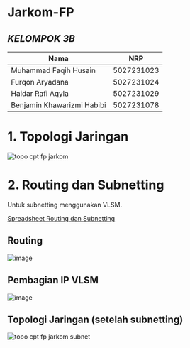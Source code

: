 # Jarkom-FP

## ***KELOMPOK 3B***
| Nama      | NRP         |
|-----------|-------------|
| Muhammad Faqih Husain | 5027231023 |  
| Furqon Aryadana | 5027231024 |
| Haidar Rafi Aqyla | 5027231029 |
| Benjamin Khawarizmi Habibi | 5027231078 |

# 1. Topologi Jaringan
![topo cpt fp jarkom](https://github.com/user-attachments/assets/86efd2c0-c450-4341-a9df-1fe193f3eeca)

# 2. Routing dan Subnetting
Untuk subnetting menggunakan VLSM.

[Spreadsheet Routing dan Subnetting](https://docs.google.com/spreadsheets/d/13Pj18YQFvxAKhhVn5XzF5B-OAwWyuGGdb9itGGfaz1o/edit?gid=1522356619#gid=1522356619)

## Routing
![image](https://github.com/user-attachments/assets/d03a916c-3e89-4927-b9ed-ed0da8d6791c)

## Pembagian IP VLSM
![image](https://github.com/user-attachments/assets/3fc1d6c9-4afb-4eb0-85f8-813356d7628c)

## Topologi Jaringan (setelah subnetting)
![topo cpt fp jarkom subnet](https://github.com/user-attachments/assets/0e2c240d-6788-4c0d-99c0-ea6aa9dc8e4d)
